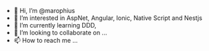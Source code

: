 - 👋 Hi, I’m @marophius
- 👀 I’m interested in AspNet, Angular, Ionic, Native Script and Nestjs
- 🌱 I’m currently learning DDD,
- 💞️ I’m looking to collaborate on ...
- 📫 How to reach me ...

<!---
marophius/marophius is a ✨ special ✨ repository because its `README.md` (this file) appears on your GitHub profile.
You can click the Preview link to take a look at your changes.
--->
